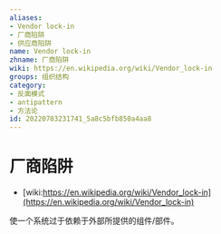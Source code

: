 ```yaml
---
aliases:
- Vendor lock-in
- 厂商陷阱
- 供应商陷阱
name: Vendor lock-in
zhname: 厂商陷阱
wiki: https://en.wikipedia.org/wiki/Vendor_lock-in
groups: 组织结构
category:
- 反面模式
- antipattern
- 方法论
id: 20220703231741_5a8c5bfb850a4aa8
---
```


# 厂商陷阱

* [wiki:https://en.wikipedia.org/wiki/Vendor_lock-in](https://en.wikipedia.org/wiki/Vendor_lock-in)

使一个系统过于依赖于外部所提供的组件/部件。
